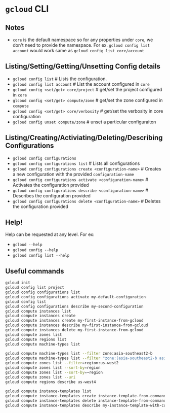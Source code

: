 # `gcloud` CLI

## Notes
- `core` is the default namespace so for any properties under `core`, we don't need to provide the namespace.  For ex. `gcloud config list account` would work same as `gcloud config list core/account`

## Listing/Setting/Getting/Unsetting Config details
- `gcloud config list` # Lists the configuration.
- `gcloud config list account` # List the account configured in `core`
- `gcloud config <set/get> core/project` # get/set the project configured in `core`
- `glcoud config <set/get> compute/zone` # get/set the zone configured in `compute`
- `gcloud config <set/get> core/verbosity` # get/set the verbosity in core configuration
- `gcloud config unset compute/zone` # unset a particular configuraiton

## Listing/Creating/Activiating/Deleting/Describing Configurations
- `gcloud config configurations`
- `gcloud config configurations list` # Lists all configurations
- `gcloud config configurations create <configuration-name>` # Creates a new configuration with the provided `configuration-name`
- `gcloud config configurations activate <configuration-name>` # Activates the configuration provided
- `gcloud config configurations describe <configuration-name>` # Describes the configuration provided
- `gcloud config configurations delete <configuration-name>` # Deletes the configuration provided

## Help!
Help can be requested at any level.  For ex:
- `gcloud --help`
- `gcloud config --help`
- `gcloud config list --help`

## Useful commands
```bash
gcloud init
gcloud config list project
gcloud config configurations list
gcloud config configurations activate my-default-configuration
gcloud config list
gcloud config configurations describe my-second-configuration
gcloud compute instances list
gcloud compute instances create
gcloud compute instances create my-first-instance-from-gcloud
gcloud compute instances describe my-first-instance-from-gcloud
gcloud compute instances delete my-first-instance-from-gcloud
gcloud compute zones list
gcloud compute regions list
gcloud compute machine-types list
 
gcloud compute machine-types list --filter zone:asia-southeast2-b
gcloud compute machine-types list --filter "zone:(asia-southeast2-b asia-southeast2-c)"
gcloud compute zones list --filter=region:us-west2
gcloud compute zones list --sort-by=region
gcloud compute zones list --sort-by=~region
gcloud compute zones list --uri
gcloud compute regions describe us-west4
 
gcloud compute instance-templates list
gcloud compute instance-templates create instance-template-from-command-line
gcloud compute instance-templates delete instance-template-from-command-line
gcloud compute instance-templates describe my-instance-template-with-custom-image

```